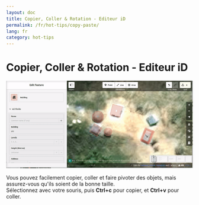 ```yaml
---
layout: doc
title: Copier, Coller & Rotation - Editeur iD
permalink: /fr/hot-tips/copy-paste/
lang: fr
category: hot-tips
---
```


Copier, Coller & Rotation - Editeur iD
============

![copy-paste][]


Vous pouvez facilement copier, coller et faire pivoter des objets, mais assurez-vous qu'ils soient de la bonne taille.  
Sélectionnez avec votre souris, puis **Ctrl+c** pour copier, et **Ctrl+v** pour coller.  

[copy-paste]:/images/hot-tips/copy-paste.gif
[keymon]:/images/hot-tips/keymon.png